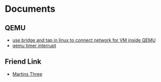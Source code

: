 # Documents

## QEMU

- [use bridge and tap in linux to connect network for VM inside QEMU](https://niugenen.github.io/qemu-tap-bridge)
- [qemu timer interrupt](https://niugenen.github.io/qemu-timer-interrupt)

## Friend Link

- [Martins Three](https://martins3.github.io/)
